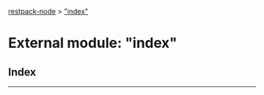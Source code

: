 [restpack-node](../README.md) > ["index"](../modules/_index_.md)



# External module: "index"

## Index


---
